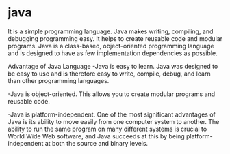 # java
It is a simple programming language.
Java makes writing, compiling, and debugging programming easy.
It helps to create reusable code and modular programs.
Java is a class-based, object-oriented programming language and is designed to have as few implementation dependencies as possible.

Advantage of Java Language
-Java is easy to learn.
Java was designed to be easy to use and is therefore easy to write, compile, debug, and learn than other programming languages.

-Java is object-oriented.
This allows you to create modular programs and reusable code.

-Java is platform-independent.
One of the most significant advantages of Java is its ability to move easily from one computer system to another. The ability to run the same program on many different systems is crucial to World Wide Web software, and Java succeeds at this by being platform-independent at both the source and binary levels.

